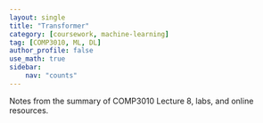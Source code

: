 ```yaml
---
layout: single
title: "Transformer"
category: [coursework, machine-learning]
tag: [COMP3010, ML, DL]
author_profile: false
use_math: true
sidebar:
    nav: "counts"
---
```


Notes from the summary of COMP3010 Lecture 8, labs, and online resources.

